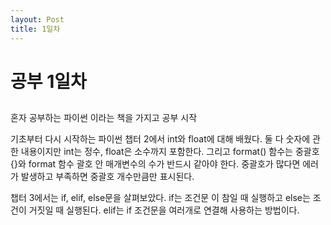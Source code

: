 ```yaml
---
layout: Post
title: 1일차
---
```

# 공부 1일차
##
혼자 공부하는 파이썬 이라는 책을 가지고 공부 시작

기초부터 다시 시작하는 파이썬
챕터 2에서 int와 float에 대해 배웠다.
둘 다 숫자에 관한 내용이지만 int는 정수, float은 소수까지 포함한다.
그리고 format() 함수는 중괄호{}와 format 함수 괄호 안 매개변수의 수가 반드시 같아야 한다. 중괄호가 많다면 에러가 발생하고 부족하면 중괄호 개수만큼만 표시된다.

챕터 3에서는 if, elif, else문을 살펴보았다.
if는 조건문 이 참일 때 실행하고 else는 조건이 거짓일 때 실행된다.
elif는 if 조건문을 여러개로 연결해 사용하는 방법이다.
